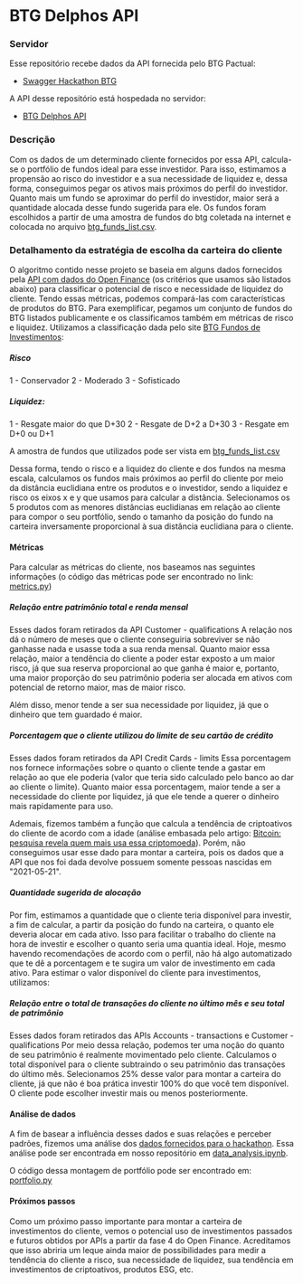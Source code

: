 # BTG Delphos API

### Servidor

Esse repositório recebe dados da API fornecida pelo BTG Pactual:
- [Swagger Hackathon BTG](https://challenge.hackathonbtg.com/docs/#/)


A API desse repositório está hospedada no servidor:
- [BTG Delphos API](https://btg-delphos-api.herokuapp.com/)

### Descrição

Com os dados de um determinado cliente fornecidos por essa API, calcula-se o portfólio de fundos ideal para esse investidor. Para isso, estimamos a propensão ao risco do investidor e a sua necessidade de liquidez e, dessa forma, conseguimos pegar os ativos mais próximos do perfil do investidor. Quanto mais um fundo se aproximar do perfil do investidor, maior será a quantidade alocada desse fundo sugerida para ele. Os fundos foram escolhidos a partir de uma amostra de fundos do btg coletada na internet e colocada no arquivo [btg_funds_list.csv](https://github.com/anayflima/btg-hackathon-api/blob/main/btg_funds_list.csv).


### Detalhamento da estratégia de escolha da carteira do cliente 


O algoritmo contido nesse projeto se baseia em alguns dados fornecidos pela [API com dados do Open Finance](https://challenge.hackathonbtg.com/docs/#/) (os critérios que usamos são listados abaixo) para classificar o potencial de risco e necessidade de liquidez do cliente. Tendo essas métricas, podemos compará-las com características de produtos do BTG. Para exemplificar, pegamos um conjunto de fundos do BTG listados publicamente e os classificamos também em métricas de risco e liquidez. Utilizamos a classificação dada pelo site [BTG Fundos de Investimentos]( https://www.btgpactualdigital.com/fundos-de-investimento/produtos):


##### Risco

1 - Conservador
2 - Moderado
3 - Sofisticado

##### Liquidez:
1 - Resgate maior do que D+30
2 - Resgate de D+2 a D+30
3 - Resgate em D+0 ou D+1


A amostra de fundos que utilizados pode ser vista em [btg_funds_list.csv](https://github.com/anayflima/btg-hackathon-api/blob/main/btg_funds_list.csv)


Dessa forma, tendo o risco e a liquidez do cliente e dos fundos na mesma escala, calculamos os fundos mais próximos ao perfil do cliente por meio da distância euclidiana entre os produtos e o investidor, sendo a liquidez e risco os eixos x e y que usamos para calcular a distância. Selecionamos os 5 produtos com as menores distâncias euclidianas em relação ao cliente para compor o seu portfólio, sendo o tamanho da posição do fundo na carteira inversamente proporcional à sua distância euclidiana para o cliente.

#### Métricas

Para calcular as métricas do cliente, nos baseamos nas seguintes informações (o código das métricas pode ser encontrado no link: [metrics.py](https://github.com/anayflima/btg-hackathon-api/blob/main/models/metrics.py))


##### Relação entre patrimônio total e renda mensal

Esses dados foram retirados da API Customer - qualifications
A relação nos dá o número de meses que o cliente conseguiria sobreviver se não ganhasse nada e usasse toda a sua renda mensal.
Quanto maior essa relação, maior a tendência do cliente a poder estar exposto a um maior risco, já que sua reserva proporcional ao que ganha é maior e, portanto, uma maior proporção do seu patrimônio poderia ser alocada em ativos com potencial de retorno maior, mas de maior risco.


Além disso, menor tende a ser sua necessidade por liquidez, já que o dinheiro que tem guardado é maior.

##### Porcentagem que o cliente utilizou do limite de seu cartão de crédito
Esses dados foram retirados da API Credit Cards - limits
Essa porcentagem nos fornece informações sobre o quanto o cliente tende a gastar em relação ao que ele poderia (valor que teria sido calculado pelo banco ao dar ao cliente o limite).
Quanto maior essa porcentagem, maior tende a ser a necessidade do cliente por liquidez, já que ele tende a querer o dinheiro mais rapidamente para uso.


Ademais, fizemos também a função que calcula a tendência de criptoativos do cliente de acordo com a idade (análise embasada pelo artigo: [Bitcoin: pesquisa revela quem mais usa essa criptomoeda](https://ndmais.com.br/tecnologia/bitcoin-pesquisa-revela-paises-generos-e-faixas-etarias-que-mais-usam-a-criptomoeda/)). Porém, não conseguimos usar esse dado para montar a carteira, pois os dados que a API que nos foi dada devolve possuem somente pessoas nascidas em "2021-05-21".

##### Quantidade sugerida de alocação

Por fim, estimamos a quantidade que o cliente teria disponível para investir, a fim de calcular, a partir da posição do fundo na carteira, o quanto ele deveria alocar em cada ativo. Isso para facilitar o trabalho do cliente na hora de investir e escolher o quanto seria uma quantia ideal. Hoje, mesmo havendo recomendações de acordo com o perfil, não há algo automatizado que te dê a porcentagem e te sugira um valor de investimento em cada ativo. Para estimar o valor disponível do cliente para investimentos, utilizamos: 

##### Relação entre o total de transações do cliente no último mês e seu total de patrimônio
Esses dados foram retirados das APIs Accounts - transactions e Customer - qualifications
Por meio dessa relação, podemos ter uma noção do quanto de seu patrimônio é realmente movimentado pelo cliente. Calculamos o total disponível para o cliente subtraindo o seu patrimônio das transações do último mês. Selecionamos 25% desse valor para montar a carteira do cliente, já que não é boa prática investir 100% do que você tem disponível. O cliente pode escolher investir mais ou menos posteriormente.

#### Análise de dados

A fim de basear a influência desses dados e suas relações e perceber padrões, fizemos uma análise dos [dados fornecidos para o hackathon](https://btg-ob-brasa-hacks-arquivos-para-o-participante.s3.amazonaws.com/database-dump-jsons.zip). Essa análise pode ser encontrada em nosso repositório em [data_analysis.ipynb](https://github.com/anayflima/btg-hackathon-api/blob/main/data_analysis/data_analysis.ipynb).


O código dessa montagem de portfólio pode ser encontrado em: [portfolio.py](https://github.com/anayflima/btg-hackathon-api/blob/main/models/portfolio.py)

#### Próximos passos

Como um próximo passo importante para montar a carteira de investimentos do cliente, vemos o potencial uso de investimentos passados e futuros obtidos por APIs a partir da fase 4 do Open Finance. Acreditamos que isso abriria um leque ainda maior de possibilidades para medir a tendência do cliente a risco, sua necessidade de liquidez, sua tendência em investimentos de criptoativos, produtos ESG, etc.